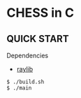 # CHESS in C

## QUICK START

Dependencies

- [raylib](https://www.raylib.com/)

```console
$ ./build.sh
$ ./main
```
